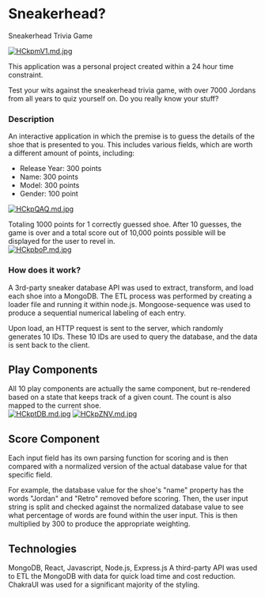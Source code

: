 # Sneakerhead?
Sneakerhead Trivia Game

[![HCkpmV1.md.jpg](https://iili.io/HCkpmV1.md.jpg)](https://freeimage.host/i/HCkpmV1)

This application was a personal project created within a 24 hour time constraint.  

Test your wits against the sneakerhead trivia game, with over 7000 Jordans from all years to quiz yourself on. Do you really know your stuff?

### Description
An interactive application in which the premise is to guess the details of the shoe that is presented to you. This includes various fields, which are worth a different amount of points, including:
- Release Year: 300 points
- Name: 300 points
- Model: 300 points
- Gender: 100 point

[![HCkpQAQ.md.jpg](https://iili.io/HCkpQAQ.md.jpg)](https://freeimage.host/i/HCkpQAQ)  

Totaling 1000 points for 1 correctly guessed shoe. 
After 10 guesses, the game is over and a total score out of 10,000 points possible will be displayed for the user to revel in.  
[![HCkpboP.md.jpg](https://iili.io/HCkpboP.md.jpg)](https://freeimage.host/i/HCkpboP)

### How does it work?
A 3rd-party sneaker database API was used to extract, transform, and load each shoe into a MongoDB. The ETL process was performed by creating a loader file and running it within node.js. Mongoose-sequence was used to produce a sequential numerical labeling of each entry.
  
Upon load, an HTTP request is sent to the server, which randomly generates 10 IDs. These 10 IDs are used to query the database, and the data is sent back to the client.

## Play Components
All 10 play components are actually the same component, but re-rendered based on a state that keeps track of a given count. The count is also mapped to the current shoe.  
[![HCkptDB.md.jpg](https://iili.io/HCkptDB.md.jpg)](https://freeimage.host/i/HCkptDB)
[![HCkpZNV.md.jpg](https://iili.io/HCkpZNV.md.jpg)](https://freeimage.host/i/HCkpZNV)

## Score Component
Each input field has its own parsing function for scoring and is then compared with a normalized version of the actual database value for that specific field.  

For example, the database value for the shoe's "name" property has the words "Jordan" and "Retro" removed before scoring. Then, the user input string is split and checked against the normalized database value to see what percentage of words are found within the user input. This is then multiplied by 300 to produce the appropriate weighting.  


## Technologies
MongoDB, React, Javascript, Node.js, Express.js 
A third-party API was used to ETL the MongoDB with data for quick load time and cost reduction. 
ChakraUI was used for a significant majority of the styling. 



